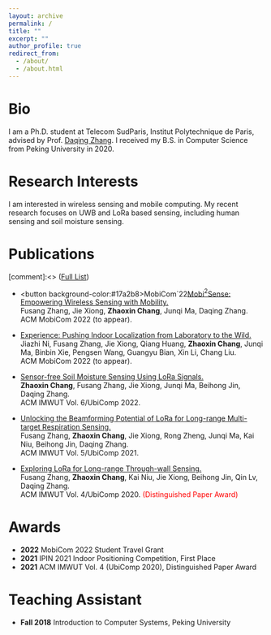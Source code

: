 ```yaml
---
layout: archive
permalink: /
title: ""
excerpt: ""
author_profile: true
redirect_from: 
  - /about/
  - /about.html
---
```


Bio
======
I am a Ph.D. student at Telecom SudParis, Institut Polytechnique de Paris, advised by Prof. [Daqing Zhang](https://scholar.google.com.hk/citations?hl=en&user=qn8CqEYAAAAJ&view_op=list_works&sortby=pubdate). I received my B.S. in Computer Science from Peking University in 2020.


Research Interests
======
I am interested in wireless sensing and mobile computing. My recent research focuses on UWB and LoRa based sensing, including human sensing and soil moisture sensing. 

Publications
======
[comment]:<> ([Full List](https://scholar.google.com/citations?user=zfeJPCgAAAAJ&hl=en))

- <button background-color:#17a2b8>MobiCom\`22</button>[Mobi$^2$Sense: Empowering Wireless Sensing with Mobility.](https://zhaoxin-chang.github.io/)\
  Fusang Zhang, Jie Xiong, **Zhaoxin Chang**, Junqi Ma, Daqing Zhang.\
  ACM MobiCom 2022 (to appear).

- [Experience: Pushing Indoor Localization from Laboratory to the Wild.](https://zhaoxin-chang.github.io/)\
  Jiazhi Ni, Fusang Zhang, Jie Xiong, Qiang Huang, **Zhaoxin Chang**, Junqi Ma, Binbin Xie, Pengsen Wang, Guangyu Bian, Xin Li, Chang Liu.\
  ACM MobiCom 2022 (to appear).

- [Sensor-free Soil Moisture Sensing Using LoRa Signals.](https://dl.acm.org/doi/10.1145/3534608)\
  **Zhaoxin Chang**, Fusang Zhang, Jie Xiong, Junqi Ma, Beihong Jin, Daqing Zhang.\
  ACM IMWUT Vol. 6/UbiComp 2022.
  
- [Unlocking the Beamforming Potential of LoRa for Long-range Multi-target Respiration Sensing.](https://dl.acm.org/doi/abs/10.1145/3463526)\
  Fusang Zhang, **Zhaoxin Chang**, Jie Xiong, Rong Zheng, Junqi Ma, Kai Niu, Beihong Jin, Daqing Zhang.\
  ACM IMWUT Vol. 5/UbiComp 2021.
  
- [Exploring LoRa for Long-range Through-wall Sensing.](https://dl.acm.org/doi/abs/10.1145/3397326)\
  Fusang Zhang, **Zhaoxin Chang**, Kai Niu, Jie Xiong, Beihong Jin, Qin Lv, Daqing Zhang.\
  ACM IMWUT Vol. 4/UbiComp 2020. <font color=red>(Distinguished Paper Award)</font>
  
Awards
======

- **2022** MobiCom 2022 Student Travel Grant
- **2021** IPIN 2021 Indoor Positioning Competition, First Place
- **2021** ACM IMWUT Vol. 4 (UbiComp 2020), Distinguished Paper Award

Teaching Assistant
======

- **Fall 2018** Introduction to Computer Systems, Peking University
